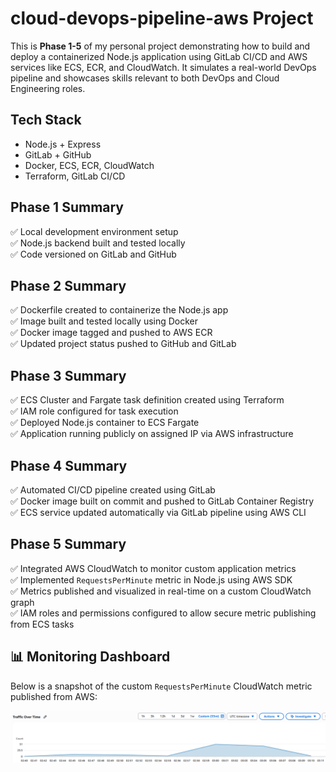 # cloud-devops-pipeline-aws Project

This is **Phase 1-5** of my personal project demonstrating how to build and deploy a containerized Node.js application using GitLab CI/CD and AWS services like ECS, ECR, and CloudWatch. It simulates a real-world DevOps pipeline and showcases skills relevant to both DevOps and Cloud Engineering roles.

## Tech Stack
- Node.js + Express
- GitLab + GitHub
- Docker, ECS, ECR, CloudWatch
- Terraform, GitLab CI/CD


## Phase 1 Summary
✅ Local development environment setup  
✅ Node.js backend built and tested locally  
✅ Code versioned on GitLab and GitHub

## Phase 2 Summary
✅ Dockerfile created to containerize the Node.js app  
✅ Image built and tested locally using Docker  
✅ Docker image tagged and pushed to AWS ECR  
✅ Updated project status pushed to GitHub and GitLab

## Phase 3 Summary
✅ ECS Cluster and Fargate task definition created using Terraform  
✅ IAM role configured for task execution  
✅ Deployed Node.js container to ECS Fargate  
✅ Application running publicly on assigned IP via AWS infrastructure

## Phase 4 Summary
✅ Automated CI/CD pipeline created using GitLab  
✅ Docker image built on commit and pushed to GitLab Container Registry  
✅ ECS service updated automatically via GitLab pipeline using AWS CLI  

## Phase 5 Summary
✅ Integrated AWS CloudWatch to monitor custom application metrics  
✅ Implemented `RequestsPerMinute` metric in Node.js using AWS SDK  
✅ Metrics published and visualized in real-time on a custom CloudWatch graph  
✅ IAM roles and permissions configured to allow secure metric publishing from ECS tasks



## 📊 Monitoring Dashboard

Below is a snapshot of the custom `RequestsPerMinute` CloudWatch metric published from AWS:

![CloudWatch Graph](./images/cloudwatch-metrics.png)

